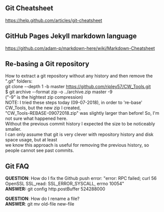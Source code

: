 ## Git Cheatsheet  
https://help.github.com/articles/git-cheatsheet


## GitHub Pages Jekyll markdown language  
https://github.com/adam-p/markdown-here/wiki/Markdown-Cheatsheet


## Re-basing a Git repository  
How to extract a git repository without any history and then remove the ".git" folders:  
git clone --depth 1 -b master https://github.com/ripley57/CW_Tools.git  
$ git archive --format zip -o ../archive.zip master -9  
("-9" is the hightest zip compression)  
NOTE: I tried these steps today (09-07-2018), in order to 're-base' CW_Tools, but the new zip I created,  
"CW_Tools-REBASE-09072018.zip" was slightly larger than before! So, I'm not sure what happened here.  
Without the previous commit history I expected the size to be noticeably smaller.  
I can only assume that git is very clever with repository history and disk space usage, but at least  
we know this approach is useful for removing the previous history, so people cannot see past commits.

## Git FAQ  
**QUESTION**: How do I fix the Github push error: "error: RPC failed; curl 56 OpenSSL SSL_read: SSL_ERROR_SYSCALL, errno 10054"  
**ANSWER:** git config http.postBuffer 524288000  
  
**QUESTION**: How do I rename a file?  
**ANSWER**: git mv old-file new-file
